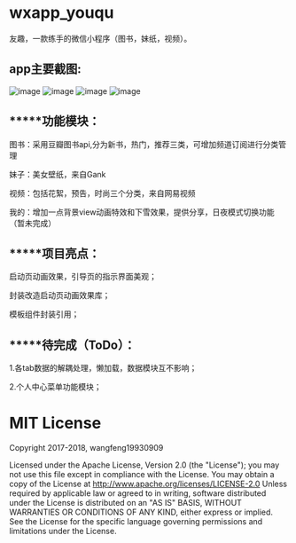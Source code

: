 # wxapp_youqu
友趣，一款练手的微信小程序（图书，妹纸，视频）。

app主要截图:
-------

![image](https://github.com/wangfeng19930909/wxapp_youqu/blob/master/screenshot/1.png)
![image](https://github.com/wangfeng19930909/wxapp_youqu/blob/master/screenshot/2.png)
![image](https://github.com/wangfeng19930909/wxapp_youqu/blob/master/screenshot/3.png)
![image](https://github.com/wangfeng19930909/wxapp_youqu/blob/master/screenshot/4.png)


*****功能模块：
-------

图书：采用豆瓣图书api,分为新书，热门，推荐三类，可增加频道订阅进行分类管理

妹子：美女壁纸，来自Gank

视频：包括花絮，预告，时尚三个分类，来自网易视频

我的：增加一点背景view动画特效和下雪效果，提供分享，日夜模式切换功能（暂未完成）

*****项目亮点：
-------

启动页动画效果，引导页的指示界面美观；

封装改造启动页动画效果库；

模板组件封装引用；

*****待完成（ToDo）：
-------

1.各tab数据的解耦处理，懒加载，数据模块互不影响；

2.个人中心菜单功能模块；

MIT License
=================================== 
Copyright 2017-2018, wangfeng19930909

   Licensed under the Apache License, Version 2.0 (the "License");
   you may not use this file except in compliance with the License.
   You may obtain a copy of the License at http://www.apache.org/licenses/LICENSE-2.0
   Unless required by applicable law or agreed to in writing, software
   distributed under the License is distributed on an "AS IS" BASIS,
   WITHOUT WARRANTIES OR CONDITIONS OF ANY KIND, either express or implied.
   See the License for the specific language governing permissions and
   limitations under the License.


